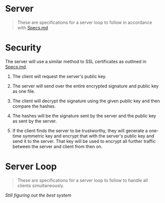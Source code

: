 # Server

> These are specifications for a server loop to follow in accordance with [Specs.md](../Specs.md)

# Security

The server will use a similar method to SSL certificates as outlined in [Specs.md](../Specs.md).

1) The client will request the server's public key.

2) The server will send over the entire encrypted signature and public key as one file.

3) The client will decrypt the signature using the given public key and then compare the hashes.

4) The hashes will be the signature sent by the server and the public key as sent by the server.

5) If the client finds the server to be trustworthy, they will generate a one-time symmetric key and encrypt that with the server's public key and send it to the server. That key will be used to encrypt all further traffic between the server and client from then on.

# Server Loop

>  These are specifications for a server loop to follow to handle all clients simultaneously.

*Still figuring out the best system*
